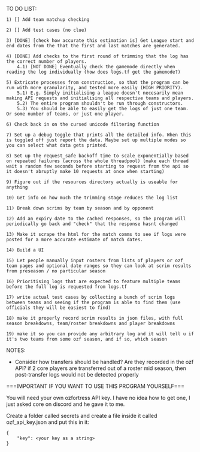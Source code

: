 TO DO LIST:

        
    1) [] Add team matchup checking

    2) [] Add test cases (no clue)

    3) [DONE] [check how accurate this estimation is] Get League start and end dates from the that the first and last matches are generated.

    4) [DONE] Add checks to the first round of trimming that the log has the correct number of players. 
        4.1) [NOT DONE] Eventually check the gamemode directly when reading the log individually (how does logs.tf get the gamemode?)

    5) Extricate processes from construction, so that the program can be run with more granularity, and tested more easily (HIGH PRIORITY).
        5.1) E.g. Simply initialising a league doesn't necesarily mean making API requests and initialising all respective teams and players.
        5.2) The entire program shouldn't be run through constructors.
        5.3) You should be able to easily get the logs of just one team. Or some number of teams, or just one player.
    
    6) Check back in on the cursed unicode filtering function

    7) Set up a debug toggle that prints all the detailed info. When this is toggled off just report the data. Maybe set up multiple modes so you can select what data gets printed.

    8) Set up the request_safe backoff time to scale exponentially based on repeated failures (across the whole threadpool) (make each thread wait a random few seconds before starting to request from the api so it doesn't abruptly make 10 requests at once when starting)

    9) Figure out if the resources directory actually is useable for anything

    10) Get info on how much the trimming stage reduces the log list

    11) Break down scrims by team by season and by opponent

    12) Add an expiry date to the cached responses, so the program will periodically go back and "check" that the response hasnt changed

    13) Make it scrape the html for the match comms to see if logs were posted for a more accurate estimate of match dates.

    14) Build a UI

    15) Let people manually input rosters from lists of players or ozf team pages and optional date ranges so they can look at scrim results from preseason / no particular season 

    16) Prioritising logs that are expected to feature multiple teams before the full log is requested from logs.tf

    17) write actual test cases by collecting a bunch of scrim logs between teams and seeing if the program is able to find them (use officials they will be easiest to find)

    18) make it properly record scrim results in json files, with full season breakdowns, team/roster breakdowns and player breakdowns

    19) make it so you can provide any arbitrary log and it will tell u if it's two teams from some ozf season, and if so, which season


NOTES: 

- Consider how transfers should be handled? Are they recorded in the ozf API? if 2 core players are transferred out of a roster mid season, then post-transfer logs would not be detected properly

===IMPORTANT IF YOU WANT TO USE THIS PROGRAM YOURSELF===

You will need your own ozfortress API key. I have no idea how to get one, I just asked core on discord and he gave it to me. 

Create a folder called secrets and create a file inside it called ozf_api_key.json and put this in it:
```
{
    "key": <your key as a string>
}
```